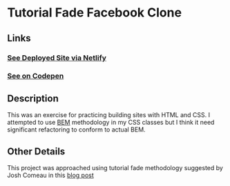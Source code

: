 # Tutorial Fade Facebook Clone

## Links
### [See Deployed Site via Netlify](https://adamdoty-tf-facebook-clone.netlify.app/)
### [See on Codepen](https://codepen.io/nekolink330/pen/abRLZrm)

## Description
This was an exercise for practicing building sites with HTML and CSS. I attempted to use [BEM](https://getbem.com/) methodology in my CSS classes but I think it need significant refactoring to conform to actual BEM.

## Other Details
This project was approached using tutorial fade methodology suggested by Josh Comeau in this [blog post](https://www.joshwcomeau.com/blog/how-to-learn-stuff-quickly/) 
